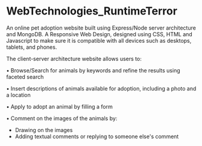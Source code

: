 # WebTechnologies_RuntimeTerror

An online pet adoption website built using Express/Node server architecture and MongoDB. A Responsive Web Design, designed using CSS, HTML and Javascript to make sure it is compatible with all devices such as desktops, tablets, and phones.

The client-server architecture website allows users to:

• Browse/Search for animals by keywords and refine the results using faceted search

• Insert descriptions of animals available for adoption, including a photo and a location

• Apply to adopt an animal by filling a form

• Comment on the images of the animals by: 
  - Drawing on the images
  - Adding textual comments or replying to someone else's comment

